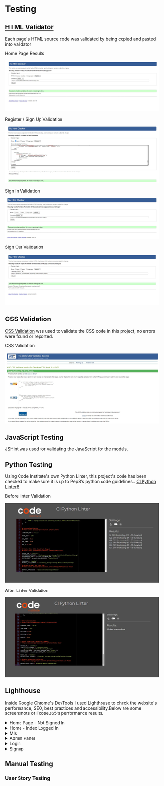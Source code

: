 # Testing

## [HTML Validator](https://validator.w3.org)

Each page's HTML source code was validated by being copied and pasted into validator

<summary>Home Page Results</summary>

   ![Home Page results](readme-docs/testing/validate_home_page_html.JPG)


<summary>Register / Sign Up Validation</summary>

   ![Sign Up Validation](readme-docs/testing/validate_sign_up.JPG)


<summary>Sign In Validation</summary>

   ![Sign In Validation](readme-docs/testing/validate_sign_in.JPG)


<summary>Sign Out Validation</summary>

   ![Sign Out Validation](readme-docs/testing/validate_sign_out.JPG)



## CSS Validation  

[CSS Validation](https://jigsaw.w3.org/css-validator) was used to validate the CSS code in this project, no errors were found or reported.

<summary>CSS Validation</summary>

   ![CSS Validation Screenshot](readme-docs/testing/validate_css_code.JPG)


## JavaScript Testing

JSHint was used for validating the JavaScript for the modals.


## Python Testing

Using Code Institute's own Python Linter, this project's code has been checked to make sure it is up to Pep8's python code guidelines.. [CI Python Linter8](https://pep8ci.herokuapp.com/) 


<summary>Before linter Validation</summary>

   ![Sign In Validation](readme-docs/testing/python_linter_before.JPG)




   <summary>After Linter  Validation</summary>




   ![Sign In Validation](readme-docs/testing/python_linter_after.JPG)


## Lighthouse

Inside Google Chrome's DevTools I used Lighthouse to check the website's performance, SEO, best practices and accessibility.Below are some screenshots of Footie365's performance results.

<details>
<summary>Home Page - Not Signed In</summary>

The first initial testing was not bad. Best practices and accessibility scored really well. SEO wasn't bad but could be improved upon, however, this has not been covered in the course yet so it will have to go into a could-do issue for the site's development. Performance is just about adequate and will need looking at provided there is time before the project's MVP deadline. Given more time I'm confident I can increase the performance of the site. For now as a MVP this score isn't bad.

![Home Page - Not signed in](readme-docs/lighthouse/home_page_not_signed_in_lighthouse)
</details>

<details>
<summary>Home - Index Logged In</summary>

![Home](readme-docs/lighthouse/home.png)
</details>

<details>
<summary>Mls</summary>

![My Meals](readme-docs/lighthouse/mymeals.png)
</details>

<details>
<summary>Admin Panel</summary>

![Admin Panel](readme-docs/lighthouse/adminpanel.png)
</details>

<details>
<summary>Login</summary>

![Login](readme-docs/lighthouse/signin.png)
</details>

<details>
<summary>Signup</summary>

![Signup](readme-docs/lighthouse/signup.png)
</details>


## Manual Testing

### User Story Testing





